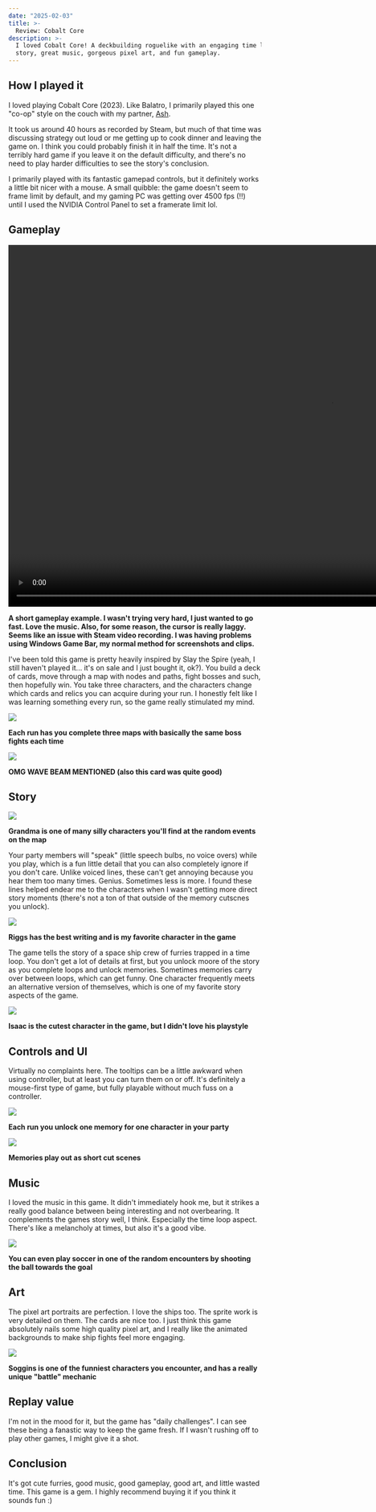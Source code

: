 ```yaml
---
date: "2025-02-03"
title: >-
  Review: Cobalt Core
description: >-
  I loved Cobalt Core! A deckbuilding roguelike with an engaging time loop
  story, great music, gorgeous pixel art, and fun gameplay.
---
```


## How I played it

I loved playing Cobalt Core (2023). Like Balatro, I primarily played this one
"co-op" style on the couch with my partner, [Ash](https://ash.fish/).

It took us around 40 hours as recorded by Steam, but much of that time was
discussing strategy out loud or me getting up to cook dinner and leaving the
game on. I think you could probably finish it in half the time. It's not a
terribly hard game if you leave it on the default difficulty, and there's no
need to play harder difficulties to see the story's conclusion.

I primarily played with its fantastic gamepad controls, but it definitely works
a little bit nicer with a mouse. A small quibble: the game doesn't seem to frame
limit by default, and my gaming PC was getting over 4500 fps (!!) until I used
the NVIDIA Control Panel to set a framerate limit lol.

## Gameplay

<video src="./gameplay.mp4" width="1280" height="720" controls preload></video>

**A short gameplay example. I wasn't trying very hard, I just wanted to go fast.
Love the music. Also, for some reason, the cursor is really laggy. Seems like an
issue with Steam video recording. I was having problems using Windows Game Bar,
my normal method for screenshots and clips.**

I've been told this game is pretty heavily inspired by Slay the Spire (yeah, I
still haven't played it... it's on sale and I just bought it, ok?). You build a
deck of cards, move through a map with nodes and paths, fight bosses and such,
then hopefully win. You take three characters, and the characters change which
cards and relics you can acquire during your run. I honestly felt like I was
learning something every run, so the game really stimulated my mind.

![](./map.pxl.webp)

**Each run has you complete three maps with basically the same boss fights each
time**

![](./wave-beam.pxl.webp)

**OMG WAVE BEAM MENTIONED (also this card was quite good)**

## Story

![](./grandma.pxl.webp)

**Grandma is one of many silly characters you'll find at the random events on
the map**

Your party members will "speak" (little speech bulbs, no voice overs) while you
play, which is a fun little detail that you can also completely ignore if you
don't care. Unlike voiced lines, these can't get annoying because you hear them
too many times. Genius. Sometimes less is more. I found these lines helped
endear me to the characters when I wasn't getting more direct story moments
(there's not a ton of that outside of the memory cutscnes you unlock).

![](./riggs-gun.pxl.webp)

**Riggs has the best writing and is my favorite character in the game**

The game tells the story of a space ship crew of furries trapped in a time loop.
You don't get a lot of details at first, but you unlock moore of the story as
you complete loops and unlock memories. Sometimes memories carry over between
loops, which can get funny. One character frequently meets an alternative
version of themselves, which is one of my favorite story aspects of the game.

![](./isaac.pxl.webp)

**Isaac is the cutest character in the game, but I didn't love his playstyle**

## Controls and UI

Virtually no complaints here. The tooltips can be a little awkward when using
controller, but at least you can turn them on or off. It's definitely a
mouse-first type of game, but fully playable without much fuss on a controller.

![](./memories.pxl.webp)

**Each run you unlock one memory for one character in your party**

![](./riggs-memory.pxl.webp)

**Memories play out as short cut scenes**

## Music

I loved the music in this game. It didn't immediately hook me, but it strikes a
really good balance between being interesting and not overbearing. It
complements the games story well, I think. Especially the time loop aspect.
There's like a melancholy at times, but also it's a good vibe.

![](./soccer.pxl.webp)

**You can even play soccer in one of the random encounters by shooting the ball
towards the goal**

## Art

The pixel art portraits are perfection. I love the ships too. The sprite work is
very detailed on them. The cards are nice too. I just think this game absolutely
nails some high quality pixel art, and I really like the animated backgrounds to
make ship fights feel more engaging.

![](./soggins.pxl.webp)

**Soggins is one of the funniest characters you encounter, and has a really
unique "battle" mechanic**

## Replay value

I'm not in the mood for it, but the game has "daily challenges". I can see these
being a fanastic way to keep the game fresh. If I wasn't rushing off to play
other games, I might give it a shot.

## Conclusion

It's got cute furries, good music, good gameplay, good art, and little wasted
time. This game is a gem. I highly recommend buying it if you think it sounds
fun :)

